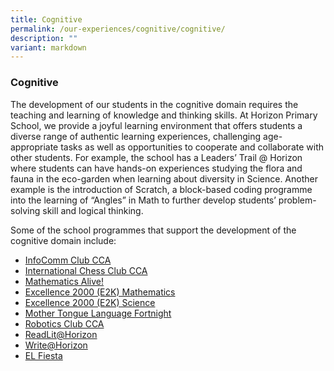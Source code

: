 ```yaml
---
title: Cognitive
permalink: /our-experiences/cognitive/cognitive/
description: ""
variant: markdown
---
```

### **Cognitive**
The development of our students in the cognitive domain requires the teaching and learning of knowledge and thinking skills. At Horizon Primary School, we provide a joyful learning environment that offers students a diverse range of authentic learning experiences, challenging age-appropriate tasks as well as opportunities to cooperate and collaborate with other students. For example, the school has a Leaders’ Trail @ Horizon where students can have hands-on experiences studying the flora and fauna in the eco-garden when learning about diversity in Science. Another example is the introduction of Scratch, a block-based coding programme into the learning of “Angles” in Math to further develop students’ problem-solving skill and logical thinking.  

Some of the school programmes that support the development of the cognitive domain include:

* [InfoComm Club CCA](https://staging.d21co4ykjghpsi.amplifyapp.com/our-experiences/cognitive/infocomm-club/)
* [International Chess Club CCA](https://staging.d21co4ykjghpsi.amplifyapp.com/our-experiences/cognitive/international-chess-club/)
* [Mathematics Alive!](https://staging.d21co4ykjghpsi.amplifyapp.com/our-experiences/cognitive/mathematics-alive/)
* [Excellence 2000 (E2K) Mathematics](https://staging.d21co4ykjghpsi.amplifyapp.com/our-experiences/cognitive/e2k-mathematics/)
* [Excellence 2000 (E2K) Science](https://staging.d21co4ykjghpsi.amplifyapp.com/our-experiences/cognitive/e2k-science/)
* [Mother Tongue Language Fortnight](https://staging.d21co4ykjghpsi.amplifyapp.com/our-experiences/cognitive/mtl-fortnight/)
* [Robotics Club CCA](https://staging.d21co4ykjghpsi.amplifyapp.com/our-experiences/cognitive/robotics-club/)
* [ReadLit@Horizon](https://staging.d21co4ykjghpsi.amplifyapp.com/our-experiences/cognitive/readlit/)
* [Write@Horizon](https://staging.d21co4ykjghpsi.amplifyapp.com/our-experiences/cognitive/write/)
* [EL Fiesta](https://staging.d21co4ykjghpsi.amplifyapp.com/our-experiences/cognitive/el-fiesta/)